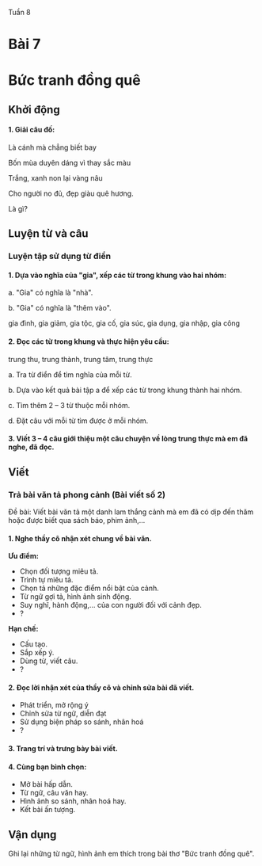
Tuần 8
# Bài 7
# Bức tranh đồng quê

## Khởi động

#### 1. Giải câu đố:

Là cánh mà chẳng biết bay

Bốn mùa duyên dáng vì thay sắc màu

Trắng, xanh non lại vàng nâu

Cho người no đủ, đẹp giàu quê hương.

Là gì?

## Luyện từ và câu

### Luyện tập sử dụng từ điển

#### 1. Dựa vào nghĩa của "gia", xếp các từ trong khung vào hai nhóm:
a. "Gia" có nghĩa là "nhà".

b. "Gia" có nghĩa là "thêm vào".

gia đình, gia giảm, gia tộc, gia cố, gia súc, gia dụng, gia nhập, gia công

#### 2. Đọc các từ trong khung và thực hiện yêu cầu:

trung thu, trung thành, trung tâm, trung thực

a. Tra từ điển để tìm nghĩa của mỗi từ.

b. Dựa vào kết quả bài tập a để xếp các từ trong khung thành hai nhóm.

c. Tìm thêm 2 – 3 từ thuộc mỗi nhóm.

d. Đặt câu với mỗi từ tìm được ở mỗi nhóm.

#### 3. Viết 3 – 4 câu giới thiệu một câu chuyện về lòng trung thực mà em đã nghe, đã đọc.

## Viết

### Trả bài văn tả phong cảnh (Bài viết số 2)

Đề bài: Viết bài văn tả một danh lam thắng cảnh mà em đã có dịp đến thăm hoặc được biết qua sách báo, phim ảnh,...

#### 1. Nghe thầy cô nhận xét chung về bài văn.

**Ưu điểm:**
- Chọn đối tượng miêu tả.
- Trình tự miêu tả.
- Chọn tả những đặc điểm nổi bật của cảnh.
- Từ ngữ gợi tả, hình ảnh sinh động.
- Suy nghĩ, hành động,... của con người đối với cảnh đẹp.
- ?

**Hạn chế:**
- Cấu tạo.
- Sắp xếp ý.
- Dùng từ, viết câu.
- ?

#### 2. Đọc lời nhận xét của thầy cô và chỉnh sửa bài đã viết.

- Phát triển, mở rộng ý
- Chỉnh sửa từ ngữ, diễn đạt
- Sử dụng biện pháp so sánh, nhân hoá
- ?

#### 3. Trang trí và trưng bày bài viết.
#### 4. Cùng bạn bình chọn:

- Mở bài hấp dẫn.
- Từ ngữ, câu văn hay.
- Hình ảnh so sánh, nhân hoá hay.
- Kết bài ấn tượng.

## Vận dụng

Ghi lại những từ ngữ, hình ảnh em thích trong bài thơ "Bức tranh đồng quê".
